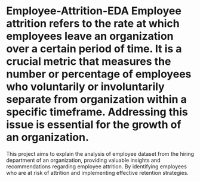 # Employee-Attrition-EDA Employee attrition refers to the rate at which employees leave an organization over a certain period of time. It is a crucial metric that measures the number or percentage of employees who voluntarily or involuntarily separate from organization within a specific timeframe. Addressing this issue is essential for the growth of an organization.

This project aims to explain the analysis of employee dataset from the hiring department of an organization, providing valuable insights and recommendations regarding employee attrition. By identifying employees who are at risk of attrition and implementing effective retention strategies.
